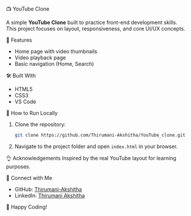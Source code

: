 📺 YouTube Clone

A simple **YouTube Clone** built to practice front-end development skills.  
This project focuses on layout, responsiveness, and core UI/UX concepts.

🚀 Features
- Home page with video thumbnails
- Video playback page
- Basic navigation (Home, Search)

🛠️ Built With
- HTML5
- CSS3
- VS Code

📂 How to Run Locally

1. Clone the repository:
   ```bash
   git clone https://github.com/Thirumani-Akshitha/YouTube_clone.git
   ```

2. Navigate to the project folder and open `index.html` in your browser.


👌 Acknowledgements
Inspired by the real YouTube layout for learning purposes.

🔗 Connect with Me
- GitHub: [Thirumani-Akshitha](https://github.com/Thirumani-Akshitha)
- LinkedIn: [Thirumani Akshitha](www.linkedin.com/in/thirumani-akshitha)


🚀 Happy Coding!

